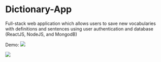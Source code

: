 # Dictionary-App

Full-stack web application which allows users to save new vocabularies 
with definitions and sentences using user authentication and database (ReactJS, NodeJS, and MongodB) 

Demo:
![](demo-1copy.gif.gif)

![](Demo-2copy.gif)
